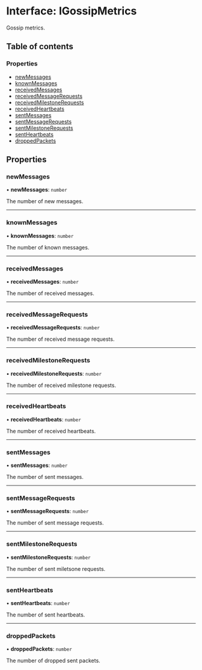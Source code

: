 # Interface: IGossipMetrics

Gossip metrics.

## Table of contents

### Properties

- [newMessages](IGossipMetrics.md#newmessages)
- [knownMessages](IGossipMetrics.md#knownmessages)
- [receivedMessages](IGossipMetrics.md#receivedmessages)
- [receivedMessageRequests](IGossipMetrics.md#receivedmessagerequests)
- [receivedMilestoneRequests](IGossipMetrics.md#receivedmilestonerequests)
- [receivedHeartbeats](IGossipMetrics.md#receivedheartbeats)
- [sentMessages](IGossipMetrics.md#sentmessages)
- [sentMessageRequests](IGossipMetrics.md#sentmessagerequests)
- [sentMilestoneRequests](IGossipMetrics.md#sentmilestonerequests)
- [sentHeartbeats](IGossipMetrics.md#sentheartbeats)
- [droppedPackets](IGossipMetrics.md#droppedpackets)

## Properties

### newMessages

• **newMessages**: `number`

The number of new messages.

___

### knownMessages

• **knownMessages**: `number`

The number of known messages.

___

### receivedMessages

• **receivedMessages**: `number`

The number of received messages.

___

### receivedMessageRequests

• **receivedMessageRequests**: `number`

The number of received message requests.

___

### receivedMilestoneRequests

• **receivedMilestoneRequests**: `number`

The number of received milestone requests.

___

### receivedHeartbeats

• **receivedHeartbeats**: `number`

The number of received heartbeats.

___

### sentMessages

• **sentMessages**: `number`

The number of sent messages.

___

### sentMessageRequests

• **sentMessageRequests**: `number`

The number of sent message requests.

___

### sentMilestoneRequests

• **sentMilestoneRequests**: `number`

The number of sent miletsone requests.

___

### sentHeartbeats

• **sentHeartbeats**: `number`

The number of sent heartbeats.

___

### droppedPackets

• **droppedPackets**: `number`

The number of dropped sent packets.
